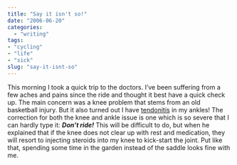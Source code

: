 ```yaml
---
title: "Say it isn't so!"
date: "2006-06-20"
categories: 
  - "writing"
tags:
- "cycling"
- "life"
- "sick"
slug: "say-it-isnt-so"
---
```


This morning I took a quick trip to the doctors. I’ve been suffering from a few aches and pains since the ride and thought it best have a quick check up. The main concern was a knee problem that stems from an old basketball injury. But it also turned out I have [tendonitis](https://en.wikipedia.org/wiki/Tendonitis "Tendonitis") in my ankles! The correction for both the knee and ankle issue is one which is so severe that I can hardly type it: _**Don’t ride!**_ This will be difficult to do, but when he explained that if the knee does not clear up with rest and medication, they will resort to injecting steroids into my knee to kick-start the joint. Put like that, spending some time in the garden instead of the saddle looks fine with me.
